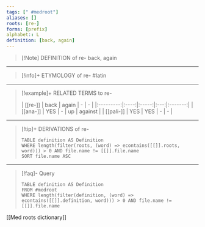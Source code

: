 ```yaml
---
tags: [" #medroot"]
aliases: []
roots: [re-]
forms: [prefix]
alphabet:: L
definition: [back, again]
---
```

>[!Note] DEFINITION of re-
>back, again
_____
>[!info]+ ETYMOLOGY of re-
>#latin
_____
>[!example]+ RELATED TERMS to re-
>
>| [[re-]] | back | again |  -  |    -    |
|:---------:|:----:|:-----:|:---:|:-------:|
| [[ana-]]  | YES  |   -   | up  | against |
|  [[pali-]]  | YES  | YES |  -  | -        |
_____
>[!tip]+ DERIVATIONS of re-
>```dataview
>TABLE definition AS Definition 
>WHERE length(filter(roots, (word) => econtains([[]].roots, word))) > 0 AND file.name != [[]].file.name
>SORT file.name ASC
>```
___
>[!faq]- Query
>```dataview
>TABLE definition AS Definition
>FROM #medroot
>WHERE length(filter(definition, (word) => econtains([[]].definition, word))) > 0 AND file.name != [[]].file.name
>```

[[Med roots dictionary]]